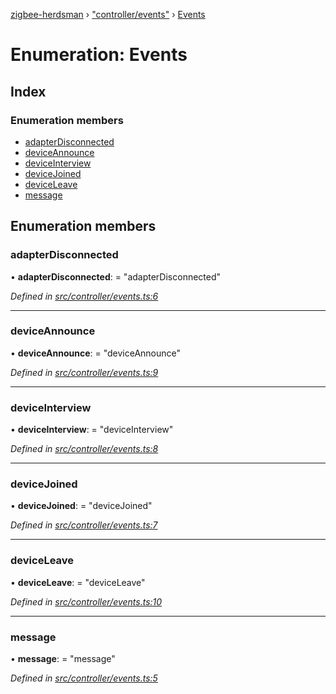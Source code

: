 [zigbee-herdsman](../README.md) › ["controller/events"](../modules/_controller_events_.md) › [Events](_controller_events_.events.md)

# Enumeration: Events

## Index

### Enumeration members

* [adapterDisconnected](_controller_events_.events.md#adapterdisconnected)
* [deviceAnnounce](_controller_events_.events.md#deviceannounce)
* [deviceInterview](_controller_events_.events.md#deviceinterview)
* [deviceJoined](_controller_events_.events.md#devicejoined)
* [deviceLeave](_controller_events_.events.md#deviceleave)
* [message](_controller_events_.events.md#message)

## Enumeration members

###  adapterDisconnected

• **adapterDisconnected**: = "adapterDisconnected"

*Defined in [src/controller/events.ts:6](https://github.com/Koenkk/zigbee-herdsman/blob/293b172/src/controller/events.ts#L6)*

___

###  deviceAnnounce

• **deviceAnnounce**: = "deviceAnnounce"

*Defined in [src/controller/events.ts:9](https://github.com/Koenkk/zigbee-herdsman/blob/293b172/src/controller/events.ts#L9)*

___

###  deviceInterview

• **deviceInterview**: = "deviceInterview"

*Defined in [src/controller/events.ts:8](https://github.com/Koenkk/zigbee-herdsman/blob/293b172/src/controller/events.ts#L8)*

___

###  deviceJoined

• **deviceJoined**: = "deviceJoined"

*Defined in [src/controller/events.ts:7](https://github.com/Koenkk/zigbee-herdsman/blob/293b172/src/controller/events.ts#L7)*

___

###  deviceLeave

• **deviceLeave**: = "deviceLeave"

*Defined in [src/controller/events.ts:10](https://github.com/Koenkk/zigbee-herdsman/blob/293b172/src/controller/events.ts#L10)*

___

###  message

• **message**: = "message"

*Defined in [src/controller/events.ts:5](https://github.com/Koenkk/zigbee-herdsman/blob/293b172/src/controller/events.ts#L5)*

